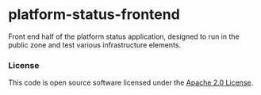 
# platform-status-frontend

Front end half of the platform status application, designed to run in the public zone and test various infrastructure elements.

### License

This code is open source software licensed under the [Apache 2.0 License]("http://www.apache.org/licenses/LICENSE-2.0.html").

